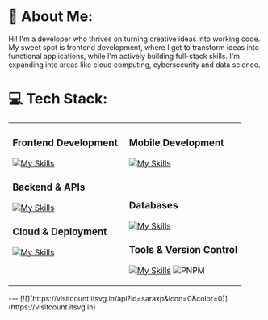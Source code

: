 # 🤗 About Me:
Hi! I'm a developer who thrives on turning creative ideas into working code. My sweet spot is frontend development, where I get to transform ideas into functional applications, while I'm actively building full-stack skills. I'm expanding into areas like cloud computing, cybersecurity and data science.

# 💻 Tech Stack:

<table style="border: none;">
<tr>
<td valign="top" width="50%" style="border: none;">

### **Frontend Development**
[![My Skills](https://skillicons.dev/icons?i=js,ts,html,css,react,nextjs,tailwind,vite&perline=4)](https://skillicons.dev)

### **Backend & APIs**
[![My Skills](https://skillicons.dev/icons?i=py,nodejs,flask,fastapi&perline=4)](https://skillicons.dev)

### **Cloud & Deployment** 
[![My Skills](https://skillicons.dev/icons?i=aws,gcp,vercel&perline=4)](https://skillicons.dev)

</td>
<td valign="top" width="50%" style="border: none;">

### **Mobile Development**
[![My Skills](https://skillicons.dev/icons?i=dart,flutter&perline=4)](https://skillicons.dev)

<br>

### **Databases**
[![My Skills](https://skillicons.dev/icons?i=mysql,redis,dynamodb,mongodb&perline=4)](https://skillicons.dev)

### **Tools & Version Control**
[![My Skills](https://skillicons.dev/icons?i=git,github,npm,figma&perline=4)](https://skillicons.dev)
![PNPM](https://img.shields.io/badge/pnpm-%234a4a4a.svg?style=for-the-badge&logo=pnpm&logoColor=f69220)

</td>
</tr>
</table>
---
[![](https://visitcount.itsvg.in/api?id=saraxp&icon=0&color=0)](https://visitcount.itsvg.in)
